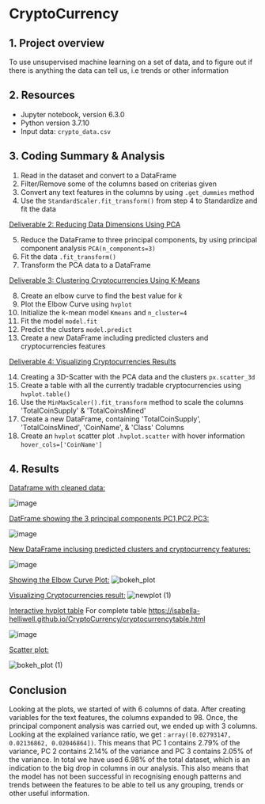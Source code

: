 # CryptoCurrency
## 1. Project overview
To use unsupervised machine learning on a set of data, and to figure out if there is anything the data can tell us, i.e trends or other information

## 2. Resources
- Jupyter notebook, version 6.3.0
- Python version 3.7.10
- Input data: `crypto_data.csv`

## 3. Coding Summary & Analysis
1. Read in the dataset and convert to a DataFrame
2. Filter/Remove some of the columns based on criterias given
3. Convert any text features in the columns by using `.get_dummies` method
4. Use the `StandardScaler.fit_transform()` from step 4 to Standardize and fit the data

<ins>Deliverable 2: Reducing Data Dimensions Using PCA</ins>

5. Reduce the DataFrame to three principal components, by using principal component analysis `PCA(n_components=3)`
6. Fit the data `.fit_transform()`
7. Transform the PCA data to a DataFrame

<ins>Deliverable 3: Clustering Cryptocurrencies Using K-Means</ins>

8. Create an elbow curve to find the best value for *k*
9. Plot the Elbow Curve using `hvplot`
10. Initialize the k-mean model `Kmeans` and `n_cluster=4`
11. Fit the model `model.fit`
12. Predict the clusters `model.predict`
13. Create a new DataFrame including predicted clusters and cryptocurrencies features

<ins> Deliverable 4: Visualizing Cryptocurrencies Results</ins>

14. Creating a 3D-Scatter with the PCA data and the clusters `px.scatter_3d`
15. Create a table with all the currently tradable cryptocurrencies using `hvplot.table()`
16. Use the `MinMaxScaler().fit_transform` method to scale the columns 'TotalCoinSupply' & 'TotalCoinsMined'
17.  Create a new DataFrame, containing 'TotalCoinSupply', 'TotalCoinsMined', 'CoinName', & 'Class' Columns
18.  Create an `hvplot` scatter plot `.hvplot.scatter` with hover information `hover_cols=['CoinName']`

## 4. Results

<ins>Dataframe with cleaned data:</ins>

![image](https://user-images.githubusercontent.com/85843030/138482260-e5d5b935-8237-4162-85bf-cd60c882736b.png)




<ins>DatFrame showing the 3 principal components PC1,PC2,PC3:</ins>

![image](https://user-images.githubusercontent.com/85843030/138498974-9af9ceb2-436d-4e06-a406-a327042662ca.png)




<ins>New DataFrame inclusing predicted clusters and cryptocurrency features:</ins>

![image](https://user-images.githubusercontent.com/85843030/138486490-b334e48e-b72f-48f0-a546-eec8ee55307b.png)




<ins>Showing the Elbow Curve Plot:</ins>
![bokeh_plot](https://user-images.githubusercontent.com/85843030/138488907-480ded4e-a5f3-4b0f-b149-0673969614d7.png)




<ins>Visualizing Cryptocurrencies result:</ins>
![newplot (1)](https://user-images.githubusercontent.com/85843030/138488247-bac75980-f00f-4300-9774-f242ecb6c862.png)



<ins>Interactive hvplot table</ins>
For complete table https://isabella-helliwell.github.io/CryptoCurrency/cryptocurrencytable.html

![image](https://user-images.githubusercontent.com/85843030/138497806-56c60406-1d55-4bc6-86c0-8a7985e5a4fc.png)



<ins>Scatter plot:</ins>

![bokeh_plot (1)](https://user-images.githubusercontent.com/85843030/138498449-abe720d5-ee29-497e-b686-dbc2884da572.png)


## Conclusion
Looking at the plots, we started of with 6 columns of data. After creating variables for the text features, the columns expanded to 98.
Once, the principal component analysis was carried out, we ended up with 3 columns.
Looking at the explained variance ratio, we get : `array([0.02793147, 0.02136862, 0.02046864])`. This means that PC 1 contains 2.79% of the variance, 
PC 2 contains 2.14% of the variance and PC 3 contains 2.05% of the variance. In total we have used 6.98% of the total dataset, which is an indication
to the big drop in columns in our analysis.
This also means that the model has not been successful in recognising enough patterns and trends between the features to be able to tell us any 
grouping, trends or other useful information.


